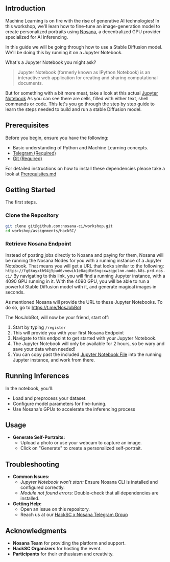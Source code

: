 

## Introduction

Machine Learning is on fire with the rise of generative AI technologies! 
In this workshop, we'll learn how to fine-tune an image-generation model to create personalized portraits using [Nosana](https://nosana.com/), a decentralized GPU provider specialized for AI inferencing.

In this guide we will be going through how to use a Stable Diffusion model.
We'll be doing this by running it on a Jupyter Notebook.

What's a Jupyter Notebook you might ask?

> Jupyter Notebook (formerly known as IPython Notebook) is an interactive web application for creating and sharing computational documents.

But for something with a bit more meat, take a look at this actual [Jupyter Notebook](https://jupyterlite.github.io/demo/lab/index.html)
As you can see there are cells, filled with either text, shell commands or code.
This let's you go through the step by step guide to learn the steps needed to build and run a stable Diffusion model.

## Prerequisites

Before you begin, ensure you have the following: 

- Basic understanding of Python and Machine Learning concepts.
- [Telegram (Required)](https://telegram.org/)
- [Git (Required)](https://git-scm.com/downloads)

For detailed instructions on how to install these dependencies please take a look at [Prerequisites.md](./Prerequisites.md) 


## Getting Started

The first steps.

### Clone the Repository

```bash
git clone git@github.com:nosana-ci/workshop.git
cd workshop/assignments/HackSC/
```

### Retrieve Nosana Endpoint

Instead of posting jobs directly to Nosana and paying for them, Nosana will be running the Nosana Nodes for you with a running instance of a Jupyter Notebook.
That means you will get a URL that looks similar to the following: 
`https://fg6kuyxth94j5pud6vnewik1e8agdtn5ngcxwzqgclnm.node.k8s.prd.nos.ci/`
By navigating to this link, you will find a running Jupyter instance, with a 4090 GPU running in it.
With the 4090 GPU, you will be able to run a powerful Stable Diffusion model with it, and generate magical images in seconds.

As mentioned Nosana will provide the URL to these Jupyter Notebooks.
To do so, go to https://t.me/NosJobBot

The NosJobBot, will now be your friend, start off:

1. Start by typing `/register`
2. This will provide you with your first Nosana Endpoint
3. Navigate to this endpoint to get started with your Jupyter Notebook.
4. The Jupyter Notebook will only be available for 2 hours, so be wary and save your data when needed!
5. You can copy past the included [Jupyter Notebook File](./assets/dreambooth.ipynb) into the running Jupyter instance, and work from there.

## Running Inferences

In the notebook, you'll:

- Load and preprocess your dataset.
- Configure model parameters for fine-tuning.
- Use Nosana's GPUs to accelerate the inferencing process

## Usage

- **Generate Self-Portraits:**
  - Upload a photo or use your webcam to capture an image.
  - Click on "Generate" to create a personalized self-portrait.



## Troubleshooting

- **Common Issues:**
  - *Jupyter Notebook won't start:* Ensure Nosana CLI is installed and configured correctly.
  - *Module not found errors:* Double-check that all dependencies are installed.
- **Getting Help:**
  - Open an issue on this repository.
  - Reach us at our [HackSC x Nosana Telegram Group](https://t.me/nosana_hacksc)


## Acknowledgments

- **Nosana Team** for providing the platform and support.
- **HackSC Organizers** for hosting the event.
- **Participants** for their enthusiasm and creativity.


